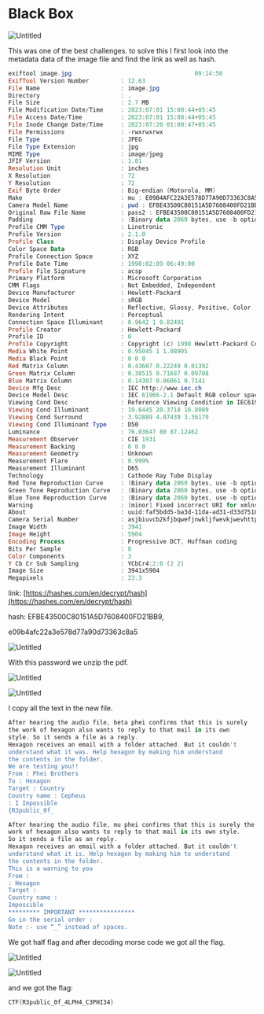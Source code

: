 # Black Box

![Untitled](Black%20Box%2057912d6f267f4dfaa9d4999195e55400/Untitled.png)

This was one of the best challenges. to solve this I first look into the metadata data of the image file and find the link as well as hash.

```powershell
exiftool image.jpg                                   09:14:56
ExifTool Version Number         : 12.63
File Name                       : image.jpg
Directory                       : .
File Size                       : 2.7 MB
File Modification Date/Time     : 2023:07:01 15:08:44+05:45
File Access Date/Time           : 2023:07:01 15:08:44+05:45
File Inode Change Date/Time     : 2023:07:20 01:00:47+05:45
File Permissions                : -rwxrwxrwx
File Type                       : JPEG
File Type Extension             : jpg
MIME Type                       : image/jpeg
JFIF Version                    : 1.01
Resolution Unit                 : inches
X Resolution                    : 72
Y Resolution                    : 72
Exif Byte Order                 : Big-endian (Motorola, MM)
Make                            : mu : E09B4AFC22A3E578D77A90D73363C8A5
Camera Model Name               : pwd : EFBE43500C80151A5D7608400FD21BB9
Original Raw File Name          : pass2 : EFBE43500C80151A5D7608400FD21BB9
Padding                         : (Binary data 2060 bytes, use -b option to extract)
Profile CMM Type                : Linotronic
Profile Version                 : 2.1.0
Profile Class                   : Display Device Profile
Color Space Data                : RGB
Profile Connection Space        : XYZ
Profile Date Time               : 1998:02:09 06:49:00
Profile File Signature          : acsp
Primary Platform                : Microsoft Corporation
CMM Flags                       : Not Embedded, Independent
Device Manufacturer             : Hewlett-Packard
Device Model                    : sRGB
Device Attributes               : Reflective, Glossy, Positive, Color
Rendering Intent                : Perceptual
Connection Space Illuminant     : 0.9642 1 0.82491
Profile Creator                 : Hewlett-Packard
Profile ID                      : 0
Profile Copyright               : Copyright (c) 1998 Hewlett-Packard CompanyProfile Description             : sRGB IEC61966-2.1
Media White Point               : 0.95045 1 1.08905
Media Black Point               : 0 0 0
Red Matrix Column               : 0.43607 0.22249 0.01392
Green Matrix Column             : 0.38515 0.71687 0.09708
Blue Matrix Column              : 0.14307 0.06061 0.7141
Device Mfg Desc                 : IEC http://www.iec.ch
Device Model Desc               : IEC 61966-2.1 Default RGB colour space - sRGB
Viewing Cond Desc               : Reference Viewing Condition in IEC61966-2.1
Viewing Cond Illuminant         : 19.6445 20.3718 16.8089
Viewing Cond Surround           : 3.92889 4.07439 3.36179
Viewing Cond Illuminant Type    : D50
Luminance                       : 76.03647 80 87.12462
Measurement Observer            : CIE 1931
Measurement Backing             : 0 0 0
Measurement Geometry            : Unknown
Measurement Flare               : 0.999%
Measurement Illuminant          : D65
Technology                      : Cathode Ray Tube Display
Red Tone Reproduction Curve     : (Binary data 2060 bytes, use -b option to extract)
Green Tone Reproduction Curve   : (Binary data 2060 bytes, use -b option to extract)
Blue Tone Reproduction Curve    : (Binary data 2060 bytes, use -b option to extract)
Warning                         : [minor] Fixed incorrect URI for xmlns:MicrosoftPhoto
About                           : uuid:faf5bdd5-ba3d-11da-ad31-d33d75182f1b
Camera Serial Number            : asjbiuvcb2kfjbqwefjnwkljfwevkjwevhttps://hashes.com/en/decrypt/hash
Image Width                     : 3941
Image Height                    : 5904
Encoding Process                : Progressive DCT, Huffman coding
Bits Per Sample                 : 8
Color Components                : 3
Y Cb Cr Sub Sampling            : YCbCr4:2:0 (2 2)
Image Size                      : 3941x5904
Megapixels                      : 23.3
```

link: [https://hashes.com/en/decrypt/hash](https://hashes.com/en/decrypt/hash)

hash: EFBE43500C80151A5D7608400FD21BB9, 

e09b4afc22a3e578d77a90d73363c8a5

![Untitled](Black%20Box%2057912d6f267f4dfaa9d4999195e55400/Untitled%201.png)

With this password we unzip the pdf.

![Untitled](Black%20Box%2057912d6f267f4dfaa9d4999195e55400/Untitled%202.png)

![Untitled](Black%20Box%2057912d6f267f4dfaa9d4999195e55400/Untitled%203.png)

I copy all the text in the new file.

```powershell
After hearing the audio file, beta phei confirms that this is surely
the work of hexagon also wants to reply to that mail in its own
style. So it sends a file as a reply.
Hexagon receives an email with a folder attached. But it couldn't
understand what it was. Help hexagon by making him understand
the contents in the folder.
We are testing you!!
From : Phei Brothers
To : Hexagon
Target : Country
Country name : Cepheus
: I Impossible
{R3public_0f_
```

```powershell
After hearing the audio file, mu phei confirms that this is surely the
work of hexagon also wants to reply to that mail in its own style.
So it sends a file as an reply.
Hexagon receives an email with a folder attached. But it couldn't
understand what it is. Help hexagon by making him to understand
the contents in the folder.
This is a warning to you
From :
: Hexagon
Target :
Country name :
Impossible
********* IMPORTANT ****************
Go in the serial order :
Note :- use “_” instead of spaces.
```

We got half flag and after decoding morse code we got all the flag.

![Untitled](Black%20Box%2057912d6f267f4dfaa9d4999195e55400/Untitled%204.png)

![Untitled](Black%20Box%2057912d6f267f4dfaa9d4999195e55400/Untitled%205.png)

and we got the flag:

```powershell
CTF{R3public_0f_4LPH4_C3PHI34}
```